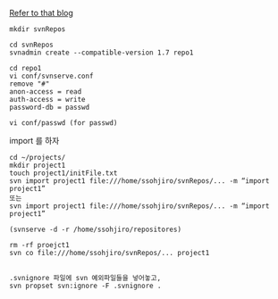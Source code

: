 [Refer to that blog](http://www.rackspace.com/knowledge_center/article/multiple-repositories-and-subversion)
```
mkdir svnRepos

cd svnRepos
svnadmin create --compatible-version 1.7 repo1

cd repo1
vi conf/svnserve.conf
remove "#"
anon-access = read
auth-access = write
password-db = passwd

vi conf/passwd (for passwd)
```

import 를 하자
```
cd ~/projects/
mkdir project1
touch project1/initFile.txt
svn import project1 file:///home/ssohjiro/svnRepos/... -m “import project1”
또는
svn import project1 file:///home/ssohjiro/svnRepos/... -m “import project1”

(svnserve -d -r /home/ssohjiro/repositores)

rm -rf proejct1
svn co file:///home/ssohjiro/svnRepos/... project1


.svnignore 파일에 svn 예외파일들을 넣어놓고,
svn propset svn:ignore -F .svnignore .
```
